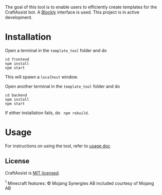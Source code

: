 The goal of this tool is to enable users to efficiently create templates for the CraftAssist bot. A [Blockly](https://developers.google.com/blockly) interface is used. This project is in active development.

# Installation

Open a terminal in the ``` template_tool ``` folder and do
```
cd frontend
npm install
npm start
```
This will spawn a ```localhost``` window. 

Open another terminal in the ``` template_tool ``` folder and do
```
cd backend
npm install
npm start
```

If either installation fails, do ``` npm rebuild```.

# Usage

For instructions on using the tool, refer to [usage doc](/usage.md#usage)

## License

CraftAssist is [MIT licensed](./LICENSE).

<sup>1</sup> Minecraft features: © Mojang Synergies AB included courtesy of Mojang AB
